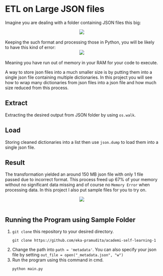 # ETL on Large JSON files

Imagine you are dealing with a folder containing JSON files this big:
<div align="center">
<img src="https://drive.google.com/uc?export=view&id=1_5CXEP0_2ghFzIfHPalBkoY8E9DHV7rR">
</div><br />
Keeping the such format and processing those in Python, you will be likely to have this kind of error:
<div align="center">
<img src="https://drive.google.com/uc?export=view&id=19rk23uzdyxSXmkrGQC0uz7VLQuYZMJul">
</div><br />
Meaning you have run out of memory in your RAM for your code to execute.

A way to store json files into a much smaller size is by putting them into a single json file containing multiple dictionaries.
In this project you will see how to wrap many dictionaries from json files into a json file and how much size reduced from this process.

## Extract
Extracting the desired output from JSON folder by using `os.walk`.


## Load
Storing cleaned dictionaries into a list then use `json.dump` to load them into a single json file.

## Result
The transformation yielded an around 150 MB json file with only 1 file passed due to incorrect format.
This process freed up 67% of your memory without no significant data missing and of course no `Memory Error` when processing data.
In this project I also put sample files for you to try on.
<div align="center">
<img src="https://drive.google.com/uc?export=view&id=1SNNdu6EigQGJpHRzmSB2g66JRNxyM_np">
</div><br />


## Running the Program using Sample Folder
1. `git clone` this repository to your desired directory.
    ```
    git clone https://github.com/eka-pramudita/academi-self-learning-1
    ```
2. Change the path into `path = 'metadata'`. You can also specify your json file by setting `out_file = open("_metadata.json", "w")`
3. Run the program using this command in cmd.
    ```
    python main.py
    ```
